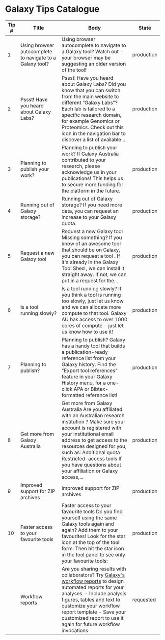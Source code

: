 # Galaxy Tips Catalogue

| Tip # | Title | Body | State |
|-------|-------|------|-------|
| 1 | Using browser autocomplete to navigate to a Galaxy tool? | Using browser autocomplete to navigate to a Galaxy tool? Watch out - your browser may be suggesting an older version of the tool! | production |
| 2 | Pssst! Have you heard about Galaxy Labs? | Pssst! Have you heard about Galaxy Labs? Did you know that you can switch from the main website to different “Galaxy Labs”? Each lab is tailored to a specific research domain, for example Genomics or Proteomics. Check out this icon in the navigation bar to discover a list of available... | production |
| 3 | Planning to publish your work? | Planning to publish your work? If Galaxy Australia contributed to your research, please acknowledge us in your publications! This helps us to secure more funding for the platform in the future. | production |
| 4 | Running out of Galaxy storage? | Running out of Galaxy storage? If you need more data, you can request an increase to your Galaxy quota. | production |
| 5 | Request a new Galaxy tool | Request a new Galaxy tool Missing something? If you know of an awesome tool that should be on Galaxy, you can request a tool . If it's already in the Galaxy Tool Shed , we can install it straight away. If not, we can put in a request for the... | production |
| 6 | Is a tool running slowly? | Is a tool running slowly? If you think a tool is running too slowly, just let us know and we can allocate more compute to that tool. Galaxy AU has access to over 1000 cores of compute - just let us know how to use it! | production |
| 7 | Planning to publish? | Planning to publish? Galaxy has a handy tool that builds a publication-ready reference list from your Galaxy history. Find the "Export tool references" feature in your Galaxy History menu, for a one-click APA or Bibtex-formatted reference list! | production |
| 8 | Get more from Galaxy Australia | Get more from Galaxy Australia Are you affiliated with an Australian research institution ? Make sure your account is registered with your institutional email address to get access to the resources designed for you, such as: Additional quota Restricted-access tools If you have questions about your affiliation or Galaxy access,... | production |
| 9 | Improved support for ZIP archives | Improved support for ZIP archives | production |
| 10 | Faster access to your favourite tools | Faster access to your favourite tools Do you find yourself using the same Galaxy tools again and again? Add them to your favourites! Look for the star icon at the top of the tool form: Then hit the star icon in the tool panel to see only your favourite tools: | production |
|  | Workflow reports | Are you sharing results with collaborators? Try [Galaxy's workflow reports](https://training.galaxyproject.org/training-material/topics/galaxy-interface/tutorials/workflow-reports/tutorial.html) to design automated reports for your analyses. - Include analysis figures, tables and text to customize your workflow report template - Save your customized report to use it again for future workflow invocations | requested |
